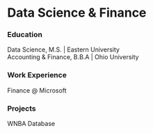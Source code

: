 # Data Science & Finance

### Education
Data Science, M.S. | Eastern University  
Accounting & Finance, B.B.A | Ohio University

### Work Experience
Finance @ Microsoft

### Projects
WNBA Database
